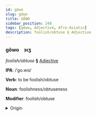 ```yaml
---
id: gôwo
slug: gôwo
title: GÔWO
sidebar_position: 248
tags: [gôwo, Adjective, Afro-Asiatic]
description: foolish/obtuse § Adjective
---
```


### gôwo&emsp;<span kind="abugida">ꜿıʒ</span>

*foolish/obtuse* **§** [Adjective](../../tags/Adjective)

**IPA**: /ˈgo.wɑ/

**Verb**: to be foolish/obtuse

**Noun**: foolishness/obtuseness

**Modifier**: foolish/obtuse

<details>
    <summary>Origin</summary>
    Oromo gowwaa /gɔwːɑː/<br/>
    <em>Afro-Asiatic Language Family</em>
</details>